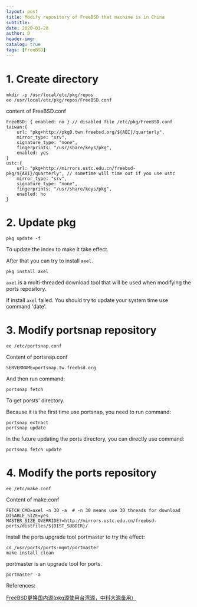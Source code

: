 ```yaml
--- 
layout: post
title: Modify repository of FreeBSD that machine is in China
subtitle:
date: 2020-03-28
author: D
header-img:
catalog: true
tags: [FreeBSD]
---
```


# 1. Create directory

```
mkdir -p /usr/local/etc/pkg/repos
ee /usr/local/etc/pkg/repos/FreeBSD.conf
```
content of FreeBSD.conf
```
FreeBSD: { enabled: no } // disabled file /etc/pkg/FreeBSD.conf
taiwan:{
	url: "pkg+http://pkg0.twn.freebsd.org/${ABI}/quarterly",
	mirror_type: "srv",
	signature_type: "none",
	fingerprints: "/usr/share/keys/pkg",
	enabled: yes	
}
ustc:{
	url: "pkg+http://mirrors.ustc.edu.cn/freebsd-pkg/${ABI}/quarterly", // sometime will time out if you use ustc
	mirror_type: "srv",
	signature_type: "none",
	fingerprints: "/usr/share/keys/pkg",
	enabled: no	
}
```
# 2. Update pkg
```
pkg update -f
```
To update the index to make it take effect.

After that you can try to install `axel`.
```
pkg install axel
```
`axel` is a multi-threaded download tool that will be used when modifying the ports repository.

If install `axel` failed. You should try to update your system time use command 'date'.

# 3. Modify portsnap repository 

```
ee /etc/portsnap.conf
```
Content of portsnap.conf
```
SERVERNAME=portsnap.tw.freebsd.org
```
And then run command:
```
portsnap fetch
```
To get porsts' directory.

Because it is the first time use portsnap, you need to run command:
```
portsnap extract
portsnap update
```
In the future updating the ports directory, you can directly use command:
```
portsnap fetch update
```

# 4. Modify the ports repository 

```
ee /etc/make.conf
```
Content of make.conf
```
FETCH_CMD=axel -n 30 -a  # -n 30 means use 30 threads for download
DISABLE_SIZE=yes
MASTER_SIZE_OVERRIDE?=http://mirrors.ustc.edu.cn/freebsd-ports/distfiles/${DIST_SUBDIR}/
```
Install the ports upgrade tool portmaster to try the effect:
```
cd /usr/ports/ports-mgmt/portmaster
make install clean
```
portmaster is an upgrade tool for ports.
```
portmaster -a
```
References:

[FreeBSD更换国内源(pkg源使用台湾源，中科大源备用）](https://www.cnblogs.com/liujingli1986/p/11774738.html)
